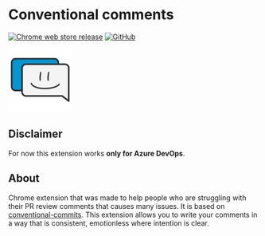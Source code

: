 # Conventional comments

[![Chrome web store release](https://img.shields.io/chrome-web-store/v/mmpphkcgnimoahklmjlenjhnpaobfend?style=for-the-badge)](https://chrome.google.com/webstore/detail/conventional-comments/mmpphkcgnimoahklmjlenjhnpaobfend)
[![GitHub](https://img.shields.io/github/license/rafek1241/conventional-comments?style=for-the-badge)](https://github.com/rafek1241/conventional-comments/blob/master/LICENSE)

![Logo](./public/icons/icon.png)

## Disclaimer

For now this extension works **only for Azure DevOps**.

## About

Chrome extension that was made to help people who are struggling with their PR review comments that causes many issues. It is based on [conventional-commits](https://conventionalcomments.org/). This extension allows you to write your comments in a way that is consistent, emotionless where intention is clear.
